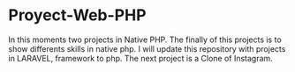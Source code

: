 # Proyect-Web-PHP
In this moments two projects in Native PHP. The finally of this projects is to show differents skills in native php. I will update this repository with projects in LARAVEL, framework to php. The next project is a Clone of Instagram.
